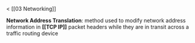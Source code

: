 < [[03 Networking]]

**Network Address Translation**: method used to modify network address information in **[[TCP IP]]** packet headers while they are in transit across a traffic routing device